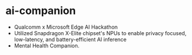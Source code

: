 # ai-companion

- Qualcomm x Microsoft Edge AI Hackathon
- Utilized Snapdragon X-Elite chipset's NPUs to enable privacy focused, low-latency, and battery-efficient AI inference
- Mental Health Companion.
